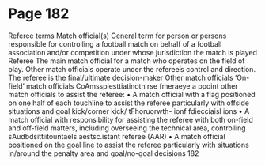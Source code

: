 # Page 182

Referee terms
Match official(s)
General term for person or persons responsible for controlling a football match
on behalf of a football association and/or competition under whose jurisdiction
the match is played
Referee
The main match official for a match who operates on the field of play. Other
match officials operate under the referee’s control and direction. The referee is
the final/ultimate decision-maker
Other match officials
‘On-field’ match officials
CoAmsspiesttiatinotn rse fmeraeye a ppoint other match officials to assist the referee:
•
A match official with a flag positioned on one half of each touchline to assist
the referee particularly with offside situations and goal kick/corner kick/
tFhoruorwth- ionf fdiecciaisl ions
•
A match official with responsibility for assisting the referee with both on-field
and off-field matters, including overseeing the technical area, controlling
sAudbdsittiitountaels aestsc.istant referee (AAR)
•
A match official positioned on the goal line to assist the referee particularly
with situations in/around the penalty area and goal/no-goal decisions
182
